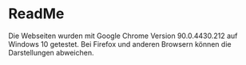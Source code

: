 # ReadMe
Die Webseiten wurden mit Google Chrome Version 90.0.4430.212 auf Windows 10 getestet. Bei Firefox und anderen Browsern können die Darstellungen abweichen. 
